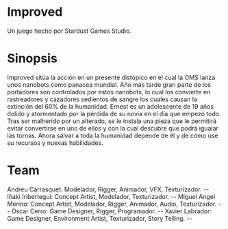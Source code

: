 # Improved
Un juego hecho por Stardust Games Studio.

# Sinopsis
Improved sitúa la acción en un presente distópico en el cual la OMS lanza unos nanobots como panacea mundial. Año más tarde gran parte de los portadores son controlados por estos nanobots, lo cual los convierte en rastreadores y cazadores sedientos de sangre los cuales causan la extinción del 60% de la humanidad.
Ernest es un adolescente de 19 años dolido y atormentado por la pérdida de su novia en el día que empezó todo. Tras ser malherido por un alterado, se le instala una pieza que le permitirá evitar convertirse en uno de ellos y con la cual descubre que podrá igualar las tornas. Ahora salvar a toda la humanidad depende de él y de cómo use su recursos y nuevas habilidades.

# Team

Andreu Carrasquet: Modelador, Rigger, Animador, VFX, Texturizador. --
Iñaki Iribertegui: Concept Artist, Modelador, Texturizador. --
Miguel Angel Merino: Concept Artist, Modelador, Rigger, Animador, Audio, Texturizador. --
Oscar Cerro: Game Designer, Rigger, Programador. --
Xavier Labrador: Game Designer, Environment Artist, Texturizador, Story Telling. --
